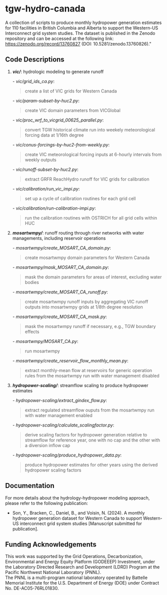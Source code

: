 # tgw-hydro-canada
A collection of scripts to produce monthly hydropower generation estimates for 110 facilities in British Columbia and Alberta to support the Western-US Interconnect grid system studies. The dataset is published in the Zenodo repository and can be accessed at the following link: https://zenodo.org/record/13760827 (DOI: 10.5281/zenodo.13760826)."

## Code Descriptions
  1. ***vic/***: hydrologic modeling to generate runoff <br>
  
     -&nbsp;*vic/grid_ids_ca.py*: <br>
     >create a list of VIC grids for Western Canada <br>
     
     -&nbsp;*vic/param-subset-by-huc2.py*: <br>
     >create VIC domain parameters from VICGlobal <br>
     
     -&nbsp;*vic/proc_wrf_to_vicgrid_00625_parallel.py*: <br>
     
     >convert TGW historical climate run into weekely meteorological forcing data at 1/16th degree <br>
     
     -&nbsp;*vic/conus-forcings-by-huc2-from-weekly.py*: <br>
     >create VIC meteorological forcing inputs at 6-hourly intervals from weekly outputs <br>
     
     -&nbsp;*vic/runoff-subset-by-huc2.py*: <br>
     >extract GRFR ReachHydro runoff for VIC grids for calibration <br>
     
     -&nbsp;*vic/calibration/run_vic_impi.py*: <br>
     >set up a cycle of calibration routines for each grid cell <br>
     
     -&nbsp;*vic/calibration/run-calibration-impi.py*: <br>
     >run the calibration routines with OSTRICH for all grid cells within HUC <br>
     
  3. ***mosartwmpy/***: runoff routing through river networks with water managements, including reservoir operations <br>
  
     -&nbsp;*mosartwmpy/create_MOSART_CA_domain.py*: <br>
     >create mosartwmpy domain parameters for Western Canada <br>
     
     -&nbsp;*mosartwmpy/mask_MOSART_CA_domain.py*: <br>
     >mask the domain parameters for areas of interest, excluding water bodies <br>
     
     -&nbsp;*mosartwmpy/create_MOSART_CA_runoff.py*: <br>
     >create mosartwmpy runoff inputs by aggregating VIC runoff outputs into mosartwmpy grids at 1/8th degree resolution <br>
     
     -&nbsp;*mosartwmpy/create_MOSART_CA_mask.py*: <br>
     >mask the mosartwmpy runoff if necessary, e.g., TGW boundary effects <br>
     
     -&nbsp;*mosartwmpy/MOSART_CA.py*: <br>
     >run mosartwmpy <br>
     
     -&nbsp;*mosartwmpy/create_reservoir_flow_monthly_mean.py*: <br>
     >extract monthly-mean flow at reservoirs for generic operation rules from the mosartwmpy run with water management disabled <br>
     
  5. ***hydropower-scaling/***: streamflow scaling to produce hydropower estimates <br>
  
     -&nbsp;*hydropower-scaling/extract_gindex_flow.py*: <br>
     >extract regulated streamflow ouputs from the mosartwmpy run with water management enabled <br>
     
     -&nbsp;*hydropower-scaling/calculate_scalingfactor.py*: <br>
     >derive scaling factors for hydropower generation relative to streamflow for reference year, one with no cap and the other with a diversion inflow cap <br>
     
     -&nbsp;*hydropower-scaling/produce_hydropower_data.py*: <br>
     >produce hydropower estimates for other years using the derived hydropower scaling factors <br>

## Documentation
For more details about the hydrology-hydropower modeling approach, please refer to the following publication:
  - Son, Y., Bracken, C., Daniel, B., and Voisin, N. (2024). A monthly hydropower generation dataset for Western Canada to support Western-US interconnect grid system studies [Manuscript submitted for publication].


## Funding Acknowledgements
This work was supported by the Grid Operations, Decarbonization, Environmental and Energy Equity Platform (GODEEEP) Investment, under the Laboratory Directed Research and Development (LDRD) Program at the Pacific Northwest National Laboratory (PNNL). <br>
The PNNL is a multi-program national laboratory operated by Battelle Memorial Institute for the U.S. Department of Energy (DOE) under Contract No. DE-AC05-76RL01830.
